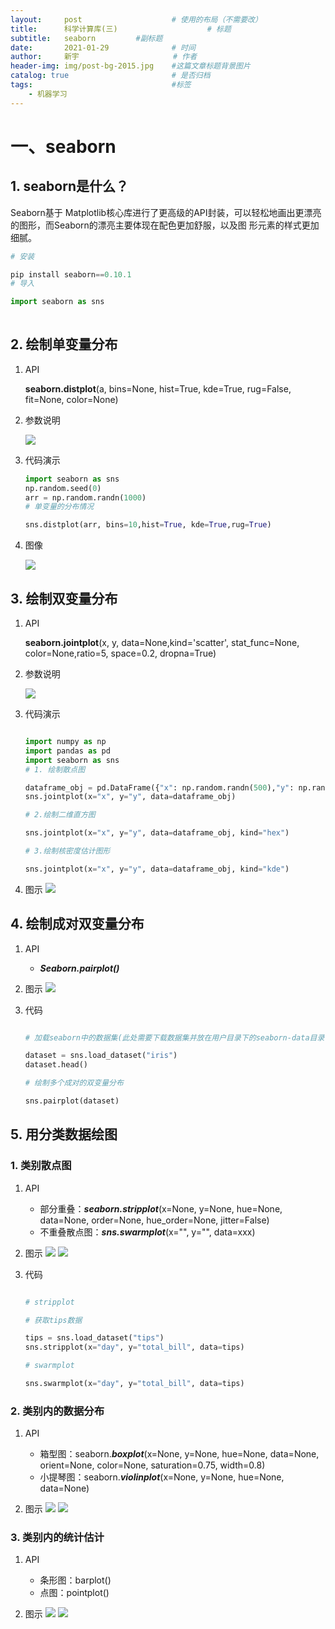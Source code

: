 ```yaml
---
layout:     post                    # 使用的布局（不需要改）
title:      科学计算库(三)    				# 标题 		  
subtitle:   seaborn	 		#副标题
date:       2021-01-29              # 时间
author:     新宇                     # 作者
header-img: img/post-bg-2015.jpg    #这篇文章标题背景图片
catalog: true                       # 是否归档
tags:                               #标签
    - 机器学习
---
```

# 一、seaborn
## 1. seaborn是什么？
Seaborn基于 Matplotlib核心库进行了更高级的API封装，可以轻松地画出更漂亮的图形，而Seaborn的漂亮主要体现在配色更加舒服，以及图 形元素的样式更加细腻。

```python
# 安装

pip install seaborn==0.10.1
# 导入

import seaborn as sns
 
```

## 2. 绘制单变量分布

1. API 

	**seaborn.distplot**(a, bins=None, hist=True, kde=True, rug=False, fit=None, color=None)

2. 参数说明

	![](https://tva1.sinaimg.cn/large/008eGmZEly1gn504fg1u3j30q00aa0us.jpg)

3. 代码演示
	```python
	import seaborn as sns
	np.random.seed(0)
	arr = np.random.randn(1000)
	# 单变量的分布情况

	sns.distplot(arr, bins=10,hist=True, kde=True,rug=True)
	```

4. 图像

	![](https://tva1.sinaimg.cn/large/008eGmZEly1gn506dagylj30kf082dgb.jpg) 

## 3. 绘制双变量分布

1. API

	**seaborn.jointplot**(x, y, data=None,kind='scatter', stat_func=None, color=None,ratio=5, space=0.2, dropna=True)

2. 参数说明

	![](https://tva1.sinaimg.cn/large/008eGmZEly1gn508tswusj311q08wac9.jpg)

3. 代码演示
	```python

	import numpy as np 
	import pandas as pd 
	import seaborn as sns
	# 1. 绘制散点图

	dataframe_obj = pd.DataFrame({"x": np.random.randn(500),"y": np.random.randn(500)}) 
	sns.jointplot(x="x", y="y", data=dataframe_obj)

	# 2.绘制二维直方图

	sns.jointplot(x="x", y="y", data=dataframe_obj, kind="hex")

	# 3.绘制核密度估计图形

	sns.jointplot(x="x", y="y", data=dataframe_obj, kind="kde")

	```

4. 图示
	![](https://tva1.sinaimg.cn/large/008eGmZEly1gn7qbluq1tj30ju0jt0xs.jpg)

## 4. 绘制成对双变量分布

1. API 
	- ***Seaborn.pairplot()***

2. 图示
	![](https://tva1.sinaimg.cn/large/008eGmZEly1gn50dgegfij30qm0jx40y.jpg)

3. 代码

	```python

	# 加载seaborn中的数据集(此处需要下载数据集并放在用户目录下的seaborn-data目录中)

	dataset = sns.load_dataset("iris")
	dataset.head()

	# 绘制多个成对的双变量分布 

	sns.pairplot(dataset)

	```


## 5. 用分类数据绘图
### 1. 类别散点图
1. API 
	- 部分重叠：***seaborn.stripplot***(x=None, y=None, hue=None, data=None, order=None, hue_order=None, jitter=False)
	- 不重叠散点图：***sns.swarmplot***(x="", y="", data=xxx)

2. 图示
	![](https://tva1.sinaimg.cn/large/008eGmZEly1gn7qjbf9ywj30oh0eo0vi.jpg)
	![](https://tva1.sinaimg.cn/large/008eGmZEly1gn7qjb9m5uj30hv0aktbg.jpg)

3. 代码

	```python

	# stripplot

	# 获取tips数据

	tips = sns.load_dataset("tips")
	sns.stripplot(x="day", y="total_bill", data=tips)

	# swarmplot

	sns.swarmplot(x="day", y="total_bill", data=tips)

	```


### 2. 类别内的数据分布
1. API 
	- 箱型图：seaborn.***boxplot***(x=None, y=None, hue=None, data=None, orient=None, color=None, saturation=0.75, width=0.8)
	- 小提琴图：seaborn.***violinplot***(x=None, y=None, hue=None, data=None)

2. 图示
	![](https://tva1.sinaimg.cn/large/008eGmZEly1gn7qkt2sa6j30fl09xq41.jpg)
	![](https://tva1.sinaimg.cn/large/008eGmZEly1gn7qksrn3sj30op0fggpa.jpg)

### 3. 类别内的统计估计
1. API 
	- 条形图：barplot()
	- 点图：pointplot()

2. 图示
	![](https://tva1.sinaimg.cn/large/008eGmZEly1gn7qo7omdyj30l90bpabg.jpg)
	![](https://tva1.sinaimg.cn/large/008eGmZEly1gn7qo7k6m4j30mf0c5q4n.jpg)








